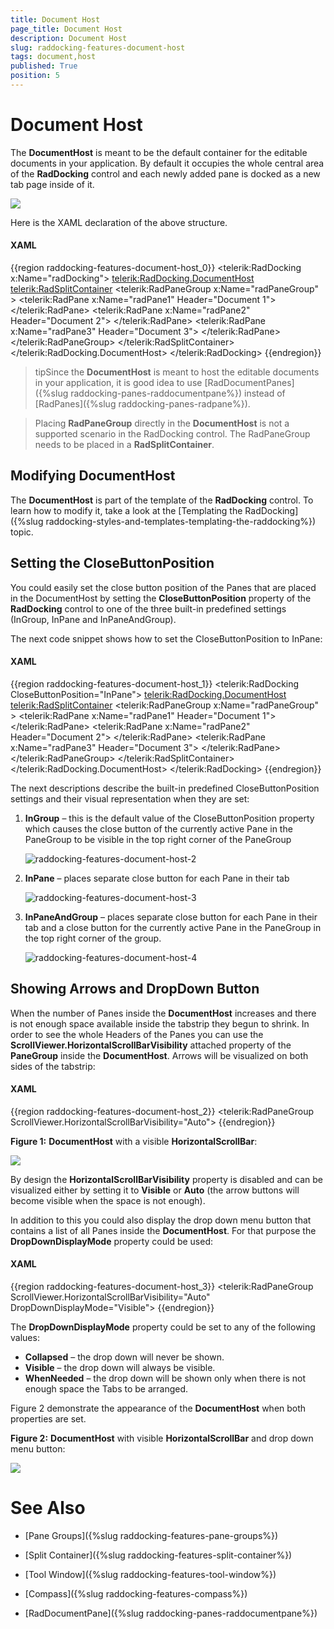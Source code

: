 ```yaml
---
title: Document Host
page_title: Document Host
description: Document Host
slug: raddocking-features-document-host
tags: document,host
published: True
position: 5
---
```


# Document Host

The __DocumentHost__ is meant to be the default container for the editable documents in your application. By default it occupies the whole central area of the __RadDocking__ control and each newly added pane is docked as a new tab page inside of it.

![](images/RadDocking_Features_DocumentHost_010.png)

Here is the XAML declaration of the above structure.

#### __XAML__

{{region raddocking-features-document-host_0}}
	<telerik:RadDocking x:Name="radDocking">
	    <telerik:RadDocking.DocumentHost>
	        <telerik:RadSplitContainer>
	            <telerik:RadPaneGroup x:Name="radPaneGroup" >
	                <telerik:RadPane x:Name="radPane1" Header="Document 1">
	                    <TextBlock TextWrapping="Wrap" Text=""></TextBlock>
	                </telerik:RadPane>
	                <telerik:RadPane x:Name="radPane2" Header="Document 2">
	                    <TextBlock TextWrapping="Wrap" Text=""></TextBlock>
	                </telerik:RadPane>
	                <telerik:RadPane x:Name="radPane3" Header="Document 3">
	                    <TextBlock TextWrapping="Wrap" Text=""></TextBlock>
	                </telerik:RadPane>
	            </telerik:RadPaneGroup>
	        </telerik:RadSplitContainer>
	    </telerik:RadDocking.DocumentHost>
	</telerik:RadDocking>
{{endregion}}

>tipSince the __DocumentHost__ is meant to host the editable documents in your application, it is good idea to use [RadDocumentPanes]({%slug raddocking-panes-raddocumentpane%}) instead of [RadPanes]({%slug raddocking-panes-radpane%}).

>Placing __RadPaneGroup__ directly in the __DocumentHost__ is not a supported scenario in the RadDocking control. The RadPaneGroup needs to be placed in a __RadSplitContainer__.

## Modifying DocumentHost

The __DocumentHost__ is part of the template of the __RadDocking__ control. To learn how to modify it, take a look at the [Templating the RadDocking]({%slug raddocking-styles-and-templates-templating-the-raddocking%}) topic.

## Setting the CloseButtonPosition

You could easily set the close button position of the Panes that are placed in the DocumentHost by setting the __CloseButtonPosition__ property of the __RadDocking__ control to one of the three built-in predefined settings (InGroup, InPane and InPaneAndGroup).

The next code snippet shows how to set the CloseButtonPosition to InPane:
  
#### __XAML__

{{region raddocking-features-document-host_1}}
	<telerik:RadDocking CloseButtonPosition="InPane">
		<telerik:RadDocking.DocumentHost>
			<telerik:RadSplitContainer>
				<telerik:RadPaneGroup x:Name="radPaneGroup" >
					<telerik:RadPane x:Name="radPane1" Header="Document 1">
						<TextBlock TextWrapping="Wrap" Text=""></TextBlock>
					</telerik:RadPane>
					<telerik:RadPane x:Name="radPane2" Header="Document 2">
						<TextBlock TextWrapping="Wrap" Text=""></TextBlock>
					</telerik:RadPane>
					<telerik:RadPane x:Name="radPane3" Header="Document 3">
						<TextBlock TextWrapping="Wrap" Text=""></TextBlock>
					</telerik:RadPane>
				</telerik:RadPaneGroup>
			</telerik:RadSplitContainer>
		</telerik:RadDocking.DocumentHost>
	</telerik:RadDocking>
{{endregion}}

The next descriptions describe the built-in predefined CloseButtonPosition settings and their visual representation when they are set:

1. __InGroup__ – this is the default value of the CloseButtonPosition property which causes the close button of the currently active Pane in the PaneGroup to be visible in the top right corner of the PaneGroup

	![raddocking-features-document-host-2](images/raddocking-features-document-host-2.png)

1. __InPane__ – places separate close button for each Pane in their tab

	![raddocking-features-document-host-3](images/raddocking-features-document-host-3.png)

1. __InPaneAndGroup__ – places separate close button for each Pane in their tab and a close button for the currently active Pane in the PaneGroup in the top right corner of the group.

	![raddocking-features-document-host-4](images/raddocking-features-document-host-4.png)
	
## Showing Arrows and DropDown Button

When the number of Panes inside the __DocumentHost__ increases and there is not enough space available inside the tabstrip they begun to shrink. In order to see the whole Headers of the Panes you can use the __ScrollViewer.HorizontalScrollBarVisibility__ attached property of the __PaneGroup__ inside the __DocumentHost__. Arrows will be visualized on both sides of the tabstrip:

#### __XAML__

{{region raddocking-features-document-host_2}}
	<telerik:RadPaneGroup ScrollViewer.HorizontalScrollBarVisibility="Auto">
{{endregion}}

__Figure 1:__ __DocumentHost__ with a visible __HorizontalScrollBar__:

![](images/raddocking-features-document-host-5.png)

By design the __HorizontalScrollBarVisibility__ property is disabled and can be visualized either by setting it to __Visible__ or __Auto__ (the arrow buttons will become visible when the space is not enough).

In addition to this you could also display the drop down menu button that contains a list of all Panes inside the __DocumentHost__. For that purpose the __DropDownDisplayMode__ property could be used:

#### __XAML__

{{region raddocking-features-document-host_3}}
	<telerik:RadPaneGroup ScrollViewer.HorizontalScrollBarVisibility="Auto" DropDownDisplayMode="Visible">
{{endregion}}

The __DropDownDisplayMode__ property could be set to any of the following values:
* __Collapsed__ – the drop down will never be shown.
* __Visible__ – the drop down will always be visible.
* __WhenNeeded__ – the drop down will be shown only when there is not enough space the Tabs to be arranged. 

Figure 2 demonstrate the appearance of the __DocumentHost__ when both properties are set.

__Figure 2:__ __DocumentHost__ with visible __HorizontalScrollBar__ and drop down menu button:

![](images/raddocking-features-document-host-6.png)

# See Also

 * [Pane Groups]({%slug raddocking-features-pane-groups%})

 * [Split Container]({%slug raddocking-features-split-container%})

 * [Tool Window]({%slug raddocking-features-tool-window%})

 * [Compass]({%slug raddocking-features-compass%})

 * [RadDocumentPane]({%slug raddocking-panes-raddocumentpane%})
